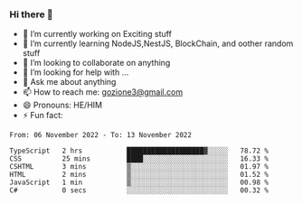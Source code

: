 ### Hi there 👋

<!--
**charlieScript/charlieScript** is a ✨ _special_ ✨ repository because its `README.md` (this file) appears on your GitHub profile.

Here are some ideas to get you started: -->

- 🔭 I’m currently working on Exciting stuff
- 🌱 I’m currently learning NodeJS,NestJS, BlockChain, and oother random stuff
- 👯 I’m looking to collaborate on anything
- 🤔 I’m looking for help with ...
- 💬 Ask me about anything
- 📫 How to reach me: gozione3@gmail.com
- 😄 Pronouns: HE/HIM
- ⚡ Fun fact: 
<!--START_SECTION:waka-->

```text
From: 06 November 2022 - To: 13 November 2022

TypeScript   2 hrs           ███████████████████▓░░░░░   78.72 %
CSS          25 mins         ████░░░░░░░░░░░░░░░░░░░░░   16.33 %
CSHTML       3 mins          ▒░░░░░░░░░░░░░░░░░░░░░░░░   01.97 %
HTML         2 mins          ▒░░░░░░░░░░░░░░░░░░░░░░░░   01.52 %
JavaScript   1 min           ▒░░░░░░░░░░░░░░░░░░░░░░░░   00.98 %
C#           0 secs          ░░░░░░░░░░░░░░░░░░░░░░░░░   00.32 %
```

<!--END_SECTION:waka-->

